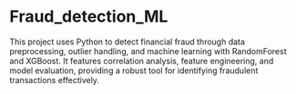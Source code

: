 # Fraud_detection_ML
This project uses Python to detect financial fraud through data preprocessing, outlier handling, and machine learning with RandomForest and XGBoost. It features correlation analysis, feature engineering, and model evaluation, providing a robust tool for identifying fraudulent transactions effectively.
